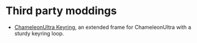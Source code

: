 # Third party moddings

* [ChameleonUltra Keyring](https://www.printables.com/model/552739-chameleonultra-keyring), an extended frame for ChameleonUltra with a sturdy keyring loop.
